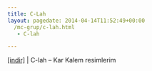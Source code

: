 ```yaml
---
title: C-Lah
layout: pagedate: 2014-04-14T11:52:49+00:00
  /mc-grup/c-lah.html
   - C-lah

---
```

<a href="https://cloud.mail.ru/public/d7c319f4cc1f/C-LAH%20-%20Kara%20Kalem%20Resimlerim" target="_blank">[indir]</a> | C-lah &#8211; Kar Kalem resimlerim